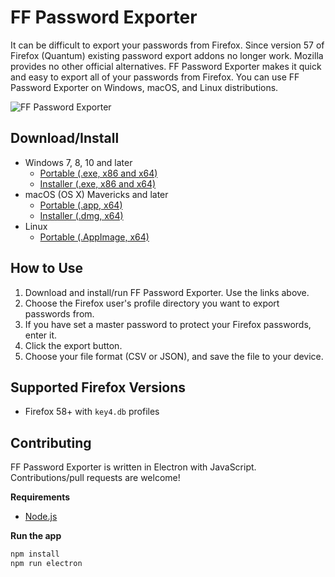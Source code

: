# FF Password Exporter

It can be difficult to export your passwords from Firefox. Since version 57 of Firefox (Quantum) existing password export addons  no longer work. Mozilla provides no other official alternatives. FF Password Exporter makes it quick and easy to export all of your passwords from Firefox. You can use FF Password Exporter on Windows, macOS, and Linux distributions.

![FF Password Exporter](http://imgur.com/PdMWPvE.png "FF Password Exporter")

## Download/Install

- Windows 7, 8, 10 and later
  - [Portable (.exe, x86 and x64)](https://github.com/kspearrin/ff-password-exporter/releases/download/v1.1.0/FF-Password-Exporter-Portable-1.1.0.exe)
  - [Installer (.exe, x86 and x64)](https://github.com/kspearrin/ff-password-exporter/releases/download/v1.1.0/FF-Password-Exporter-Installer-1.1.0.exe)
- macOS (OS X) Mavericks and later 
  - [Portable (.app, x64)](https://github.com/kspearrin/ff-password-exporter/releases/download/v1.1.0/ff-password-exporter-1.1.0-mac.zip)
  - [Installer (.dmg, x64)](https://github.com/kspearrin/ff-password-exporter/releases/download/v1.1.0/FF-Password-Exporter-1.1.0.dmg)
- Linux
  - [Portable (.AppImage, x64)](https://github.com/kspearrin/ff-password-exporter/releases/download/v1.1.0/FF-Password-Exporter-1.1.0-x86_64.AppImage)

## How to Use

1. Download and install/run FF Password Exporter. Use the links above.
2. Choose the Firefox user's profile directory you want to export passwords from.
3. If you have set a master password to protect your Firefox passwords, enter it.
4. Click the export button.
5. Choose your file format (CSV or JSON), and save the file to your device.

## Supported Firefox Versions

- Firefox 58+ with `key4.db` profiles

## Contributing

FF Password Exporter is written in Electron with JavaScript. Contributions/pull requests are welcome!

**Requirements**

- [Node.js](https://nodejs.org/)

**Run the app**

```bash
npm install
npm run electron
```
